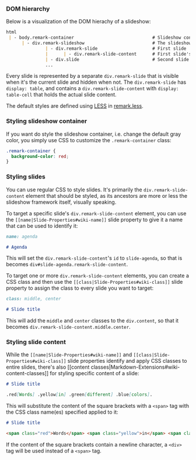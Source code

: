 ### DOM hierarchy

Below is a visualization of the DOM hierachy of a slideshow:

```markdown
html
 | - body.remark-container                              # Slideshow container
      | - div.remark-slideshow                          # The slideshow element
               | - div.remark-slide                     # First slide
               |      | - div.remark-slide-content      # First slide's content
               | - div.slide                            # Second slide
               ...
```

Every slide is represented by a separate `div.remark-slide` that is visible when it's the current slide and hidden when not. The `div.remark-slide` has `display: table`, and contains a `div.remark-slide-content` with `display: table-cell` that holds the actual slide content.

The default styles are defined using [LESS](http://lesscss.org/) in [remark.less](https://github.com/gnab/remark/blob/master/src/remark.less).

### Styling slideshow container

If you want do style the slideshow container, i.e. change the default gray color, you simply use CSS to customize the `.remark-container` class:

```css
.remark-container {
  background-color: red;
}
```

### Styling slides

You can use regular CSS to style slides. It's primarily the `div.remark-slide-content` element that should be styled, as its ancestors are more or less the slideshow framework itself, visually speaking.

To target a specific slide's `div.remark-slide-content` element, you can use the `[[name|Slide-Properties#wiki-name]]` slide property to give it a name that can be used to identify it:

```markdown
name: agenda

# Agenda
```

This will set the `div.remark-slide-content`'s `id` to `slide-agenda`, so that is becomes `div#slide-agenda.remark-slide-content`.

To target one or more `div.remark-slide-content` elements, you can create a CSS class and then use the `[[class|Slide-Properties#wiki-class]]` slide property to assign the class to every slide you want to target:

```markdown
class: middle, center

# Slide title
```

This will add the `middle` and `center` classes to the `div.content`, so that it becomes `div.remark-slide-content.middle.center`.

### Styling slide content

While the `[[name|Slide-Properties#wiki-name]]` and `[[class|Slide-Properties#wiki-class]]` slide properties  identify and apply CSS classes to entire slides, there's also [[content classes|Markdown-Extensions#wiki-content-classes]] for styling specific content of a slide:

```markdown
# Slide title

.red[Words] .yellow[in] .green[different] .blue[colors].
```

This will substitute the content of the square brackets with a `<span>` tag with the CSS class name(es) specified applied to it:

```markdown
# Slide title

<span class="red">Words</span> <span class="yellow">in</span> <span class="green">different</span> <span class="blue">colors</span.>
```

If the content of the square brackets contain a newline character, a `<div>` tag will be used instead of a `<span>` tag.